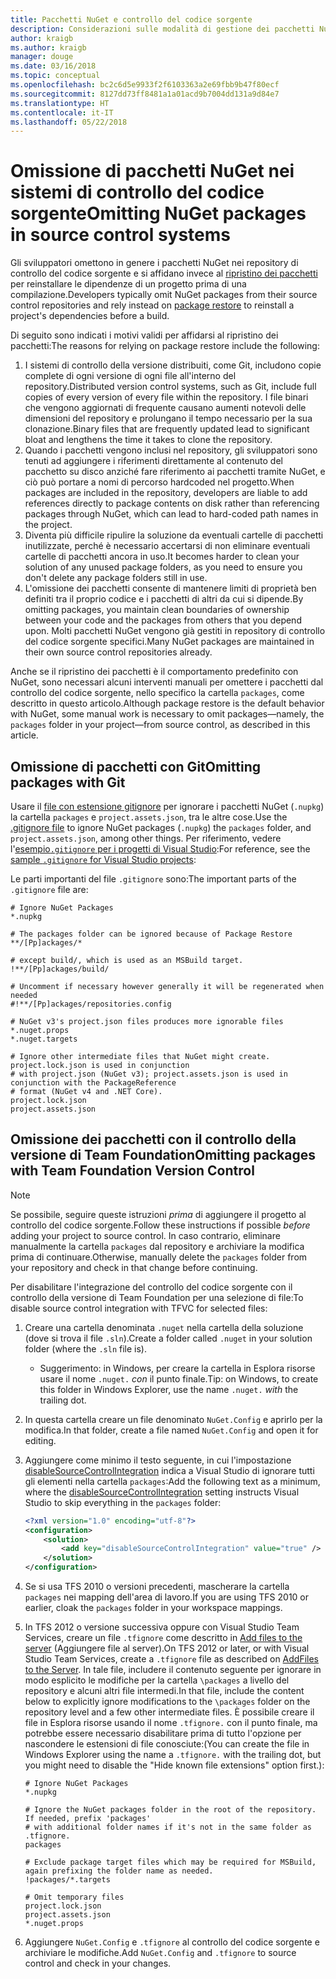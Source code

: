 ```yaml
---
title: Pacchetti NuGet e controllo del codice sorgente
description: Considerazioni sulle modalità di gestione dei pacchetti NuGet all'interno di sistemi di controllo della versione e di controllo del codice sorgente e su come omettere i pacchetti con Git e il controllo della versione di Team Foundation.
author: kraigb
ms.author: kraigb
manager: douge
ms.date: 03/16/2018
ms.topic: conceptual
ms.openlocfilehash: bc2c6d5e9933f2f6103363a2e69fbb9b47f80ecf
ms.sourcegitcommit: 8127dd73ff8481a1a01acd9b7004dd131a9d84e7
ms.translationtype: HT
ms.contentlocale: it-IT
ms.lasthandoff: 05/22/2018
---
```

# <a name="omitting-nuget-packages-in-source-control-systems"></a><span data-ttu-id="25a7a-103">Omissione di pacchetti NuGet nei sistemi di controllo del codice sorgente</span><span class="sxs-lookup"><span data-stu-id="25a7a-103">Omitting NuGet packages in source control systems</span></span>

<span data-ttu-id="25a7a-104">Gli sviluppatori omettono in genere i pacchetti NuGet nei repository di controllo del codice sorgente e si affidano invece al [ripristino dei pacchetti](package-restore.md) per reinstallare le dipendenze di un progetto prima di una compilazione.</span><span class="sxs-lookup"><span data-stu-id="25a7a-104">Developers typically omit NuGet packages from their source control repositories and rely instead on [package restore](package-restore.md) to reinstall a project's dependencies before a build.</span></span>

<span data-ttu-id="25a7a-105">Di seguito sono indicati i motivi validi per affidarsi al ripristino dei pacchetti:</span><span class="sxs-lookup"><span data-stu-id="25a7a-105">The reasons for relying on package restore include the following:</span></span>

1. <span data-ttu-id="25a7a-106">I sistemi di controllo della versione distribuiti, come Git, includono copie complete di ogni versione di ogni file all'interno del repository.</span><span class="sxs-lookup"><span data-stu-id="25a7a-106">Distributed version control systems, such as Git, include full copies of every version of every file within the repository.</span></span> <span data-ttu-id="25a7a-107">I file binari che vengono aggiornati di frequente causano aumenti notevoli delle dimensioni del repository e prolungano il tempo necessario per la sua clonazione.</span><span class="sxs-lookup"><span data-stu-id="25a7a-107">Binary files that are frequently updated lead to significant bloat and lengthens the time it takes to clone the repository.</span></span>
1. <span data-ttu-id="25a7a-108">Quando i pacchetti vengono inclusi nel repository, gli sviluppatori sono tenuti ad aggiungere i riferimenti direttamente al contenuto del pacchetto su disco anziché fare riferimento ai pacchetti tramite NuGet, e ciò può portare a nomi di percorso hardcoded nel progetto.</span><span class="sxs-lookup"><span data-stu-id="25a7a-108">When packages are included in the repository, developers are liable to add references directly to package contents on disk rather than referencing packages through NuGet, which can lead to hard-coded path names in the project.</span></span>
1. <span data-ttu-id="25a7a-109">Diventa più difficile ripulire la soluzione da eventuali cartelle di pacchetti inutilizzate, perché è necessario accertarsi di non eliminare eventuali cartelle di pacchetti ancora in uso.</span><span class="sxs-lookup"><span data-stu-id="25a7a-109">It becomes harder to clean your solution of any unused package folders, as you need to ensure you don't delete any package folders still in use.</span></span>
1. <span data-ttu-id="25a7a-110">L'omissione dei pacchetti consente di mantenere limiti di proprietà ben definiti tra il proprio codice e i pacchetti di altri da cui si dipende.</span><span class="sxs-lookup"><span data-stu-id="25a7a-110">By omitting packages, you maintain clean boundaries of ownership between your code and the packages from others that you depend upon.</span></span> <span data-ttu-id="25a7a-111">Molti pacchetti NuGet vengono già gestiti in repository di controllo del codice sorgente specifici.</span><span class="sxs-lookup"><span data-stu-id="25a7a-111">Many NuGet packages are maintained in their own source control repositories already.</span></span>

<span data-ttu-id="25a7a-112">Anche se il ripristino dei pacchetti è il comportamento predefinito con NuGet, sono necessari alcuni interventi manuali per omettere i pacchetti dal controllo del codice sorgente, nello specifico la cartella `packages`, come descritto in questo articolo.</span><span class="sxs-lookup"><span data-stu-id="25a7a-112">Although package restore is the default behavior with NuGet, some manual work is necessary to omit packages&mdash;namely, the `packages` folder in your project&mdash;from source control, as described in this article.</span></span>

## <a name="omitting-packages-with-git"></a><span data-ttu-id="25a7a-113">Omissione di pacchetti con Git</span><span class="sxs-lookup"><span data-stu-id="25a7a-113">Omitting packages with Git</span></span>

<span data-ttu-id="25a7a-114">Usare il [file con estensione gitignore](https://git-scm.com/docs/gitignore) per ignorare i pacchetti NuGet (`.nupkg`) la cartella `packages` e `project.assets.json`, tra le altre cose.</span><span class="sxs-lookup"><span data-stu-id="25a7a-114">Use the [.gitignore file](https://git-scm.com/docs/gitignore) to ignore NuGet packages (`.nupkg`) the `packages` folder, and `project.assets.json`, among other things.</span></span> <span data-ttu-id="25a7a-115">Per riferimento, vedere l'[esempio`.gitignore` per i progetti di Visual Studio](https://github.com/github/gitignore/blob/master/VisualStudio.gitignore):</span><span class="sxs-lookup"><span data-stu-id="25a7a-115">For reference, see the [sample `.gitignore` for Visual Studio projects](https://github.com/github/gitignore/blob/master/VisualStudio.gitignore):</span></span>

<span data-ttu-id="25a7a-116">Le parti importanti del file `.gitignore` sono:</span><span class="sxs-lookup"><span data-stu-id="25a7a-116">The important parts of the `.gitignore` file are:</span></span>

```gitignore
# Ignore NuGet Packages
*.nupkg

# The packages folder can be ignored because of Package Restore
**/[Pp]ackages/*

# except build/, which is used as an MSBuild target.
!**/[Pp]ackages/build/

# Uncomment if necessary however generally it will be regenerated when needed
#!**/[Pp]ackages/repositories.config

# NuGet v3's project.json files produces more ignorable files
*.nuget.props
*.nuget.targets

# Ignore other intermediate files that NuGet might create. project.lock.json is used in conjunction
# with project.json (NuGet v3); project.assets.json is used in conjunction with the PackageReference
# format (NuGet v4 and .NET Core).
project.lock.json
project.assets.json
```

## <a name="omitting-packages-with-team-foundation-version-control"></a><span data-ttu-id="25a7a-117">Omissione dei pacchetti con il controllo della versione di Team Foundation</span><span class="sxs-lookup"><span data-stu-id="25a7a-117">Omitting packages with Team Foundation Version Control</span></span>

> [!Note]
> <span data-ttu-id="25a7a-118">Se possibile, seguire queste istruzioni *prima* di aggiungere il progetto al controllo del codice sorgente.</span><span class="sxs-lookup"><span data-stu-id="25a7a-118">Follow these instructions if possible *before* adding your project to source control.</span></span> <span data-ttu-id="25a7a-119">In caso contrario, eliminare manualmente la cartella `packages` dal repository e archiviare la modifica prima di continuare.</span><span class="sxs-lookup"><span data-stu-id="25a7a-119">Otherwise, manually delete the `packages` folder from your repository and check in that change before continuing.</span></span>

<span data-ttu-id="25a7a-120">Per disabilitare l'integrazione del controllo del codice sorgente con il controllo della versione di Team Foundation per una selezione di file:</span><span class="sxs-lookup"><span data-stu-id="25a7a-120">To disable source control integration with TFVC for selected files:</span></span>

1. <span data-ttu-id="25a7a-121">Creare una cartella denominata `.nuget` nella cartella della soluzione (dove si trova il file `.sln`).</span><span class="sxs-lookup"><span data-stu-id="25a7a-121">Create a folder called `.nuget` in your solution folder (where the `.sln` file is).</span></span>
    - <span data-ttu-id="25a7a-122">Suggerimento: in Windows, per creare la cartella in Esplora risorse usare il nome `.nuget.` *con* il punto finale.</span><span class="sxs-lookup"><span data-stu-id="25a7a-122">Tip: on Windows, to create this folder in Windows Explorer, use the name `.nuget.` *with* the trailing dot.</span></span>

1. <span data-ttu-id="25a7a-123">In questa cartella creare un file denominato `NuGet.Config` e aprirlo per la modifica.</span><span class="sxs-lookup"><span data-stu-id="25a7a-123">In that folder, create a file named `NuGet.Config` and open it for editing.</span></span>

1. <span data-ttu-id="25a7a-124">Aggiungere come minimo il testo seguente, in cui l'impostazione [disableSourceControlIntegration](../reference/nuget-config-file.md#solution-section) indica a Visual Studio di ignorare tutti gli elementi nella cartella `packages`:</span><span class="sxs-lookup"><span data-stu-id="25a7a-124">Add the following text as a minimum, where the [disableSourceControlIntegration](../reference/nuget-config-file.md#solution-section) setting instructs Visual Studio to skip everything in the `packages` folder:</span></span>

   ```xml
   <?xml version="1.0" encoding="utf-8"?>
   <configuration>
       <solution>
           <add key="disableSourceControlIntegration" value="true" />
       </solution>
   </configuration>
   ```

1. <span data-ttu-id="25a7a-125">Se si usa TFS 2010 o versioni precedenti, mascherare la cartella `packages` nei mapping dell'area di lavoro.</span><span class="sxs-lookup"><span data-stu-id="25a7a-125">If you are using TFS 2010 or earlier, cloak the `packages` folder in your workspace mappings.</span></span>

1. <span data-ttu-id="25a7a-126">In TFS 2012 o versione successiva oppure con Visual Studio Team Services, creare un file `.tfignore` come descritto in [Add files to the server](/vsts/tfvc/add-files-server.md?view=vsts#tfignore) (Aggiungere file al server).</span><span class="sxs-lookup"><span data-stu-id="25a7a-126">On TFS 2012 or later, or with Visual Studio Team Services, create a `.tfignore` file as described on [AddFiles to the Server](/vsts/tfvc/add-files-server.md?view=vsts#tfignore).</span></span> <span data-ttu-id="25a7a-127">In tale file, includere il contenuto seguente per ignorare in modo esplicito le modifiche per la cartella `\packages` a livello del repository e alcuni altri file intermedi.</span><span class="sxs-lookup"><span data-stu-id="25a7a-127">In that file, include the content below to explicitly ignore modifications to the `\packages` folder on the repository level and a few other intermediate files.</span></span> <span data-ttu-id="25a7a-128">È possibile creare il file in Esplora risorse usando il nome `.tfignore.` con il punto finale, ma potrebbe essere necessario disabilitare prima di tutto l'opzione per nascondere le estensioni di file conosciute:</span><span class="sxs-lookup"><span data-stu-id="25a7a-128">(You can create the file in Windows Explorer using the name a `.tfignore.` with the trailing dot, but you might need to disable the "Hide known file extensions" option first.):</span></span>

   ```cli
   # Ignore NuGet Packages
   *.nupkg

   # Ignore the NuGet packages folder in the root of the repository. If needed, prefix 'packages'
   # with additional folder names if it's not in the same folder as .tfignore.   
   packages

   # Exclude package target files which may be required for MSBuild, again prefixing the folder name as needed.
   !packages/*.targets

   # Omit temporary files
   project.lock.json
   project.assets.json
   *.nuget.props
   ```

1. <span data-ttu-id="25a7a-129">Aggiungere `NuGet.Config` e `.tfignore` al controllo del codice sorgente e archiviare le modifiche.</span><span class="sxs-lookup"><span data-stu-id="25a7a-129">Add `NuGet.Config` and `.tfignore` to source control and check in your changes.</span></span>
